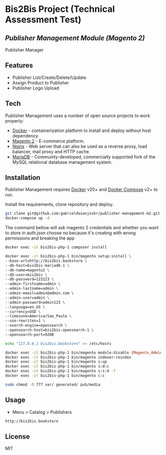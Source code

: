 # Bis2Bis Project (Technical Assessment Test)
## _Publisher Management Module (Magento 2)_

Publisher Manager

## Features

- Publisher List/Create/Delete/Update
- Assign Product to Publisher
- Publisher Logo Upload

## Tech

Publisher Management uses a number of open source projects to work properly:

- [Docker] - containerization platform to install and deploy without host dependency.
- [Magento 2] - E-commerce platform.
- [Nginx] - Web server that can also be used as a reverse proxy, load balancer, mail proxy and HTTP cache.
- [MariaDB] - Community-developed, commercially supported fork of the MySQL relational database management system.

## Installation

Publisher Management requires [Docker] v20+ and [Docker Compose] v2+ to run.

Install the requirements, clone repository and deploy.

```sh
git clone git@github.com:gabrieldosanjosbr/publisher-management-m2.git bis2bis && cd bis2bis
docker-compose up -d
```

The command bellow will ask magento 2 credentials and whether you want to store in auth.json
choose no because it's creating with wrong permissions and breaking the app
```sh
docker exec -it bis2bis-php-1 composer install
```

```sh
docker exec -it bis2bis-php-1 bin/magento setup:install \
--base-url=http://bis2bis.bookstore \
--db-host=bis2bis-mariadb-1 \
--db-name=magento2 \
--db-user=bis2bis \
--db-password=123123 \
--admin-firstname=admin \
--admin-lastname=admin \
--admin-email=admin@admin.com \
--admin-user=admin \
--admin-password=admin123 \
--language=en_US \
--currency=USD \
--timezone=America/Sao_Paulo \
--use-rewrites=1 \
--search-engine=opensearch \
--opensearch-host=bis2bis-opensearch-1 \
--opensearch-port=9200 

echo "127.0.0.1 bis2bis.bookstore" >> /etc/hosts

docker exec -it bis2bis-php-1 bin/magento module:disable {Magento_AdminAdobeImsTwoFactorAuth,Magento_TwoFactorAuth}
docker exec -it bis2bis-php-1 bin/magento indexer:reindex
docker exec -it bis2bis-php-1 bin/magento s:up
docker exec -it bis2bis-php-1 bin/magento s:d:c
docker exec -it bis2bis-php-1 bin/magento s:s:d -f
docker exec -it bis2bis-php-1 bin/magento c:c

sudo chmod -R 777 var/ generated/ pub/media
```

## Usage

- Menu > Catalog > Publishers

```sh
http://bis2bis.bookstore
```


## License

MIT

[Docker]: <https://www.docker.com/>
[Magento 2]: <https://devdocs.magento.com/>
[Nginx]: <https://www.nginx.com/>
[MariaDB]: <https://mariadb.org/>
[Docker Compose]: <https://docs.docker.com/compose/>
